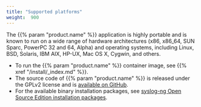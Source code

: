 ```yaml
---
title: "Supported platforms"
weight:  900
---
```

<!-- DISCLAIMER: This file is based on the syslog-ng Open Source Edition documentation https://github.com/balabit/syslog-ng-ose-guides/commit/2f4a52ee61d1ea9ad27cb4f3168b95408fddfdf2 and is used under the terms of The syslog-ng Open Source Edition Documentation License. The file has been modified by Axoflow. -->

The {{% param "product.name" %}} application is highly portable and is known to run on a wide range of hardware architectures (x86, x86_64, SUN Sparc, PowerPC 32 and 64, Alpha) and operating systems, including Linux, BSD, Solaris, IBM AIX, HP-UX, Mac OS X, Cygwin, and others.

- To run the {{% param "product.name" %}} container image, see {{% xref "/install/_index.md" %}}.
- The source code of {{% param "product.name" %}} is released under the GPLv2 license and is [available on GitHub](https://github.com/syslog-ng/syslog-ng).
- For the available binary installation packages, see [syslog-ng Open Source Edition installation packages](https://github.com/syslog-ng/syslog-ng/#installation-from-binaries).
